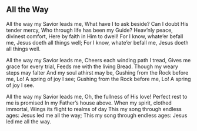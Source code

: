 ## All the Way

All the way my Savior leads me,
What have I to ask beside?
Can I doubt His tender mercy,
Who through life has been my Guide?
Heav’nly peace, divinest comfort,
Here by faith in Him to dwell!
For I know, whate’er befall me,
Jesus doeth all things well;
For I know, whate’er befall me,
Jesus doeth all things well.

All the way my Savior leads me,
Cheers each winding path I tread,
Gives me grace for every trial,
Feeds me with the living Bread.
Though my weary steps may falter
And my soul athirst may be,
Gushing from the Rock before me,
Lo! A spring of joy I see;
Gushing from the Rock before me,
Lo! A spring of joy I see.

All the way my Savior leads me,
Oh, the fullness of His love!
Perfect rest to me is promised
In my Father’s house above.
When my spirit, clothed immortal,
Wings its flight to realms of day
This my song through endless ages:
Jesus led me all the way;
This my song through endless ages:
Jesus led me all the way.